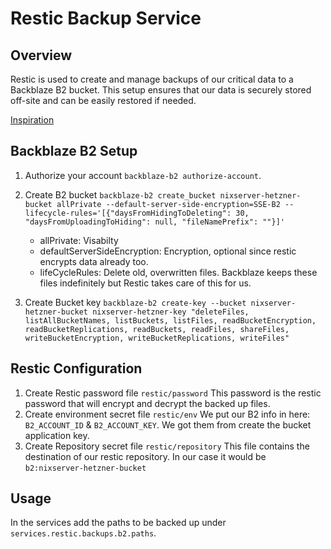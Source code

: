 # Restic Backup Service
## Overview

Restic is used to create and manage backups of our critical data to a Backblaze B2 bucket. This setup ensures that our data is securely stored off-site and can be easily restored if needed.

[Inspiration](https://www.arthurkoziel.com/restic-backups-b2-nixos/)

## Backblaze B2 Setup

1. Authorize your account `backblaze-b2 authorize-account`.

2. Create B2 bucket
`backblaze-b2 create_bucket nixserver-hetzner-bucket allPrivate --default-server-side-encryption=SSE-B2 --lifecycle-rules='[{"daysFromHidingToDeleting": 30, "daysFromUploadingToHiding": null, "fileNamePrefix": ""}]'`
    - allPrivate: Visabilty
    - defaultServerSideEncryption: Encryption, optional since restic encrypts data already too.
    - lifeCycleRules: Delete old, overwritten files. Backblaze keeps these files indefinitely but Restic takes care of this for us.

3. Create Bucket key `backblaze-b2 create-key --bucket nixserver-hetzner-bucket nixserver-hetzner-key "deleteFiles, listAllBucketNames, listBuckets, listFiles, readBucketEncryption, readBucketReplications, readBuckets, readFiles, shareFiles, writeBucketEncryption, writeBucketReplications, writeFiles"`

## Restic Configuration

1. Create Restic password file `restic/password`
    This password is the restic password that will encrypt and decrypt the backed up files.
2. Create environment secret file `restic/env`
    We put our B2 info in here: `B2_ACCOUNT_ID` & `B2_ACCOUNT_KEY`. We got them from create the bucket application key.
3. Create Repository secret file `restic/repository`
    This file contains the destination of our restic repository. In our case it would be `b2:nixserver-hetzner-bucket`

## Usage

In the services add the paths to be backed up under `services.restic.backups.b2.paths`.
